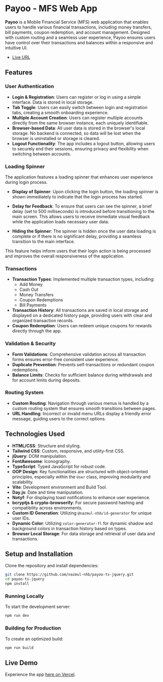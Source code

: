 # Payoo - MFS Web App

**Payoo** is a Mobile Financial Service (MFS) web application that enables users to handle various financial transactions, including money transfers, bill payments, coupon redemption, and account management. Designed with custom routing and a seamless user experience, Payoo ensures users have control over their transactions and balances within a responsive and intuitive UI.

- [Live URL](https://payoo-nhb.vercel.app/)

## Features

### User Authentication

- **Login & Registration**: Users can register or log in using a simple interface. Data is stored in local storage.
- **Tab Toggle**: Users can easily switch between login and registration tabs, creating a smooth onboarding experience.
- **Multiple Account Creation**: Users can register multiple accounts directly from the same browser instance, each uniquely identifiable.
- **Browser-based Data**: All user data is stored in the browser's local storage. No backend is connected, so data will be lost when the browser is uninstalled or storage is cleared.
- **Logout Functionality**: The app includes a logout button, allowing users to securely end their sessions, ensuring privacy and flexibility when switching between accounts.

### Loading Spinner

The application features a loading spinner that enhances user experience during login process.

- **Display of Spinner**: Upon clicking the login button, the loading spinner is shown immediately to indicate that the login process has started.
  
- **Delay for Feedback**: To ensure that users can see the spinner, a brief delay (set to 500 milliseconds) is introduced before transitioning to the main screen. This allows users to receive immediate visual feedback while the application loads necessary user data.

- **Hiding the Spinner**: The spinner is hidden once the user data loading is complete or if there is no significant delay, providing a seamless transition to the main interface.

This feature helps inform users that their login action is being processed and improves the overall responsiveness of the application.

### Transactions

- **Transaction Types**: Implemented multiple transaction types, including:
    - Add Money
    - Cash Out
    - Money Transfers
    - Coupon Redemptions
    - Bill Payments
- **Transaction History**: All transactions are saved in local storage and displayed on a dedicated history page, providing users with clear and organized transaction records.
- **Coupon Redemption**: Users can redeem unique coupons for rewards directly through the app.

### Validation & Security

- **Form Validations**: Comprehensive validation across all transaction forms ensures error-free consistent user experience.
- **Duplicate Prevention**: Prevents self-transactions or redundant coupon redemptions.
- **Balance Limits**: Checks for sufficient balance during withdrawals and for account limits during deposits.

### Routing System

- **Custom Routing**: Navigation through various menus is handled by a custom routing system that ensures smooth transitions between pages.
- **URL Handling**: Incorrect or invalid menu URLs display a friendly error message, guiding users to the correct options.

## Technologies Used

- **HTML/CSS**: Structure and styling.
- **Tailwind CSS**: Custom, responsive, and utility-first CSS.
- **jQuery**: DOM manipulation.
- **FontAwesome**: Iconography.
- **TypeScript**: Typed JavaScript for robust code.
- **OOP Design**: Key functionalities are structured with object-oriented principles, especially within the `User` class, improving modularity and scalability.
- **Vite**: Development environment and Build Tool.
- **Day.js**: Date and time manipulation.
- **Notyf**: For displaying toast notifications to enhance user experience.
- **bcryptjs & crypto-browserify**: For secure password hashing and compatibility across environments.
- **Custom ID Generation**: Utilizing `@nazmul-nhb/id-generator` for unique user IDs.
- **Dynamic Color**: Utilizing `color-generator-fl` for dynamic shadow and background colors in transaction history based on types.
- **Browser Local Storage**: For data storage and retrieval of user data and transactions.

## Setup and Installation

Clone the repository and install dependencies:

```bash
git clone https://github.com/nazmul-nhb/payoo-ts-jquery.git
cd payoo-ts-jquery
npm install
```

### Running Locally

To start the development server:

```bash
npm run dev
```

### Building for Production

To create an optimized build:

```bash
npm run build
```

## Live Demo

Experience the app [here on Vercel](https://payoo-nhb.vercel.app/).
